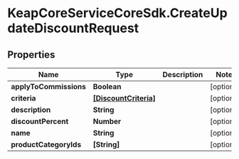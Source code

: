 # KeapCoreServiceCoreSdk.CreateUpdateDiscountRequest

## Properties

Name | Type | Description | Notes
------------ | ------------- | ------------- | -------------
**applyToCommissions** | **Boolean** |  | [optional] 
**criteria** | [**[DiscountCriteria]**](DiscountCriteria.md) |  | [optional] 
**description** | **String** |  | [optional] 
**discountPercent** | **Number** |  | [optional] 
**name** | **String** |  | [optional] 
**productCategoryIds** | **[String]** |  | [optional] 


